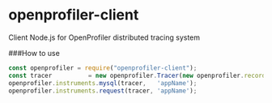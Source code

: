 # openprofiler-client

Client Node.js for OpenProfiler distributed tracing system 

###How to use

```javascript
const openprofiler = require("openprofiler-client");
const tracer          = new openprofiler.Tracer(new openprofiler.recorders.WSRecorder('ws://localhost:7755'));
openprofiler.instruments.mysql(tracer,   'appName');
openprofiler.instruments.request(tracer, 'appName');
```